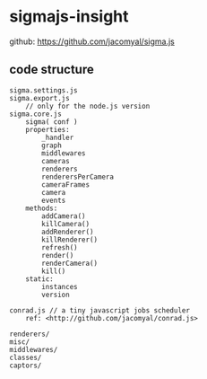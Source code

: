 # sigmajs-insight

github: <https://github.com/jacomyal/sigma.js>


## code structure

    sigma.settings.js
    sigma.export.js
        // only for the node.js version
    sigma.core.js
        sigma( conf )
        properties:
            _handler
            graph
            middlewares
            cameras
            renderers
            renderersPerCamera
            cameraFrames
            camera
            events
        methods:
            addCamera()
            killCamera()
            addRenderer()
            killRenderer()
            refresh()
            render()
            renderCamera()
            kill()
        static:
            instances
            version
            
    conrad.js // a tiny javascript jobs scheduler
        ref: <http://github.com/jacomyal/conrad.js>

    renderers/
    misc/
    middlewares/
    classes/
    captors/
